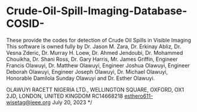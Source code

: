 # Crude-Oil-Spill-Imaging-Database-COSID-
These provide the codes for detection of Crude Oil Spills in Visible Imaging
This software is owned fully by Dr. Jason M. Zara, Dr. Erkinay Abliz, Dr. Vesna Zderic, Dr. Murray H. Loew,
Dr. Ahmed Jendoubi, Dr. Mohammed Chouikha, Dr. Shani Ross, Dr. Gary Harris, Mr. James Griffin, Engineer Francis Olawuyi,
Dr. Matthew Olawuyi, Engineer Joshua Olawuyi, Engineer Deborah Olawuyi, Engineer Joseph Olawuyi, Dr. Michael Olawuyi,
Honorable Damilola Sunday Olawuyi and Dr. Esther Olawuyi.

OLAWUYI RACETT NIGERIA LTD.,
WELLINGTON SQUARE, OXFORD, OX1 2JD, 
LONDON, UNITED KINGDOM RC14668218
esthero611-wisetag@ieee.org
July 20, 2023
*/
